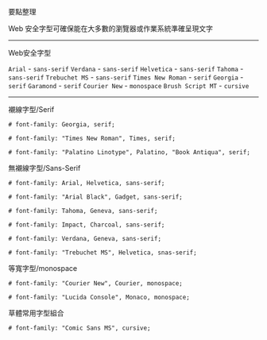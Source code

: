 要點整理

Web 安全字型可確保能在大多數的瀏覽器或作業系統準確呈現文字

---

Web安全字型

`Arial` - `sans-serif`
`Verdana` - `sans-serif`
`Helvetica` - `sans-serif`
`Tahoma` - `sans-serif`
`Trebuchet MS` - `sans-serif`
`Times New Roman` - `serif`
`Georgia` - `serif`
`Garamond` - `serif`
`Courier New` - `monospace`
`Brush Script MT` - `cursive`

---

襯線字型/Serif
```
# font-family: Georgia, serif;

# font-family: "Times New Roman", Times, serif;

# font-family: "Palatino Linotype", Palatino, "Book Antiqua", serif;
```

無襯線字型/Sans-Serif
```
# font-family: Arial, Helvetica, sans-serif;

# font-family: "Arial Black", Gadget, sans-serif;

# font-family: Tahoma, Geneva, sans-serif;

# font-family: Impact, Charcoal, sans-serif;

# font-family: Verdana, Geneva, sans-serif;

# font-family: "Trebuchet MS", Helvetica, snas-serif;
```

等寬字型/monospace
```
# font-family: "Courier New", Courier, monospace;

# font-family: "Lucida Console", Monaco, monospace;
```

草體常用字型組合
```
# font-family: "Comic Sans MS", cursive;
```